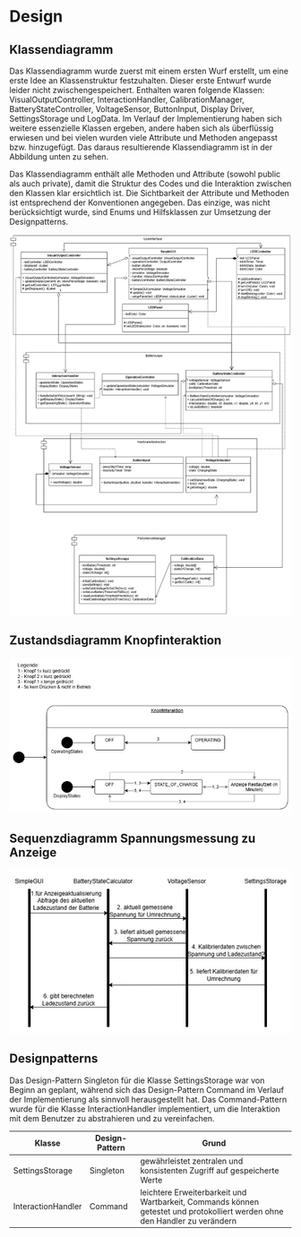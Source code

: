 # Design

## Klassendiagramm

Das Klassendiagramm wurde zuerst mit einem ersten Wurf erstellt, um eine erste Idee an Klassenstruktur festzuhalten.
Dieser erste Entwurf wurde leider nicht zwischengespeichert. Enthalten waren folgende Klassen: VisualOutputController,
InteractionHandler, CalibrationManager, BatteryStateController, VoltageSensor, ButtonInput, Display Driver,
SettingsStorage und LogData. Im Verlauf der Implementierung haben sich weitere essenzielle Klassen ergeben, andere haben
sich als überflüssig erwiesen und bei vielen wurden viele Attribute und Methoden angepasst bzw. hinzugefügt. Das daraus
resultierende Klassendiagramm ist in der Abbildung unten zu sehen.

Das Klassendiagramm enthält alle Methoden und Attribute (sowohl public als auch private), damit die Struktur des Codes
und die Interaktion zwischen den Klassen klar ersichtlich ist. Die Sichtbarkeit der Attribute und Methoden ist 
entsprechend der Konventionen angegeben. Das einzige, was nicht berücksichtigt wurde, sind Enums und Hilfsklassen zur 
Umsetzung der Designpatterns.

![Klassendiagramm](../referenziert/Design/Klassendiagramm.png)

## Zustandsdiagramm Knopfinteraktion

![Zustandsdiagramm Knopfinteraktion](../referenziert/Design/Zustandsdiagramm_Knopfinteraktion.png)

## Sequenzdiagramm Spannungsmessung zu Anzeige

![Sequenzdiagramm Spannungsmessung zu Anzeige](../referenziert/Design/Sequenzdiagramm_Messung_zu_Anzeige.png)

## Designpatterns

Das Design-Pattern Singleton für die Klasse SettingsStorage war von Beginn an geplant, während sich das Design-Pattern
Command im Verlauf der Implementierung als sinnvoll herausgestellt hat. Das Command-Pattern wurde für die Klasse
InteractionHandler implementiert, um die Interaktion mit dem Benutzer zu abstrahieren und zu vereinfachen.

| Klasse             | Design-Pattern | Grund                                                                                                                      |
|--------------------|----------------|----------------------------------------------------------------------------------------------------------------------------|
| SettingsStorage    | Singleton      | gewährleistet zentralen und konsistenten Zugriff auf gespeicherte Werte                                                    |
| InteractionHandler | Command        | leichtere Erweiterbarkeit und Wartbarkeit, Commands können getestet und protokolliert werden ohne den Handler zu verändern |
